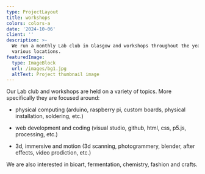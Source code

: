 ```yaml
---
type: ProjectLayout
title: workshops
colors: colors-a
date: '2024-10-06'
client: ''
description: >-
  We run a monthly Lab club in Glasgow and workshops throughout the year in
  various locations. 
featuredImage:
  type: ImageBlock
  url: /images/bg1.jpg
  altText: Project thumbnail image
---
```

Our Lab club and workshops are held on a variety of topics. More specifically they are focused around: 

*   physical computing (arduino, raspberry pi, custom boards, physical installation, soldering, etc.)

*   web development and coding (visual studio, github, html, css, p5.js, processing, etc.)

*   3d, immersive and motion (3d scanning, photogrammery, blender, after effects, video prodiction, etc.)

We are also interested in bioart, fermentation, chemistry, fashion and crafts.

